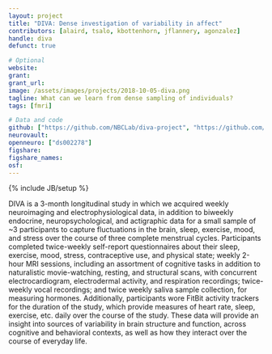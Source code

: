 ```yaml
---
layout: project
title: "DIVA: Dense investigation of variability in affect"
contributors: [alaird, tsalo, kbottenhorn, jflannery, agonzalez]
handle: diva
defunct: true

# Optional
website:
grant:
grant_url:
image: /assets/images/projects/2018-10-05-diva.png
tagline: What can we learn from dense sampling of individuals?
tags: [fmri]

# Data and code
github: ["https://github.com/NBCLab/diva-project", "https://github.com/NBCLab/arithmetic-task", "https://github.com/NBCLab/pyfLoc", "https://github.com/NBCLab/localizer-task", "https://github.com/NBCLab/film-viewing-task", "https://github.com/NBCLab/arithmetic-task", "https://github.com/NBCLab/sorpf-task", "https://github.com/NBCLab/eirt-task", "https://github.com/NBCLab/probabilistic-selection-task"]
neurovault:
openneuro: ["ds002278"]
figshare:
figshare_names:
osf:
---
```

{% include JB/setup %}

DIVA is a 3-month longitudinal study in which we acquired weekly neuroimaging and electrophysiological data, in addition to biweekly endocrine, neuropsychological, and actigraphic data for a small sample of ~3 participants to capture fluctuations in the brain, sleep, exercise, mood, and stress over the course of three complete menstrual cycles. Participants completed twice-weekly self-report questionnaires about their sleep, exercise, mood, stress, contraceptive use, and physical state; weekly 2-hour MRI sessions, including an assortment of cognitive tasks in addition to naturalistic movie-watching, resting, and structural scans, with concurrent electrocardiogram, electrodermal activity, and respiration recordings; twice-weekly vocal recordings; and twice weekly saliva sample collection, for measuring hormones. Additionally, participants wore FitBit activity trackers for the duration of the study, which provide measures of heart rate, sleep, exercise, etc. daily over the course of the study. These data will provide an insight into sources of variability in brain structure and function, across cognitive and behavioral contexts, as well as how they interact over the course of everyday life. 

